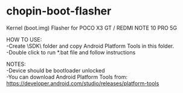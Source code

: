 # chopin-boot-flasher
Kernel (boot.img) Flasher for POCO X3 GT / REDMI NOTE 10 PRO 5G  
  
HOW TO USE:  
-Create \SDK\ folder and copy Android Platform Tools in this folder.  
-Double click to run *.bat file and follow instructions  
  
NOTES:   
-Device should be bootloader unlocked  
-You can download Android Platform Tools from: https://developer.android.com/studio/releases/platform-tools  
